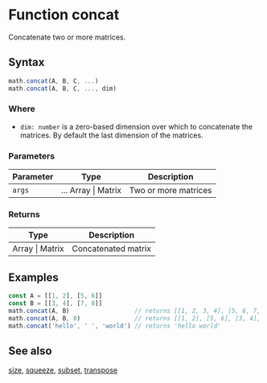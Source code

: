 <!-- Note: This file is automatically generated from source code comments. Changes made in this file will be overridden. -->
# Function concat
Concatenate two or more matrices.
## Syntax
```js
math.concat(A, B, C, ...)
math.concat(A, B, C, ..., dim)
```
### Where
- `dim: number` is a zero-based dimension over which to concatenate the matrices.
  By default the last dimension of the matrices.
### Parameters
Parameter | Type | Description
--------- | ---- | -----------
`args` | ... Array &#124; Matrix | Two or more matrices
### Returns
Type | Description
---- | -----------
Array &#124; Matrix | Concatenated matrix
## Examples
```js
const A = [[1, 2], [5, 6]]
const B = [[3, 4], [7, 8]]
math.concat(A, B)                  // returns [[1, 2, 3, 4], [5, 6, 7, 8]]
math.concat(A, B, 0)               // returns [[1, 2], [5, 6], [3, 4], [7, 8]]
math.concat('hello', ' ', 'world') // returns 'hello world'
```
## See also
[size](size.md),
[squeeze](squeeze.md),
[subset](subset.md),
[transpose](transpose.md)
